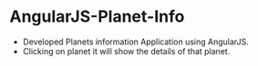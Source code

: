 # AngularJS-Planet-Info
* Developed Planets information Application using AngularJS.
* Clicking on planet it will show the details of that planet.

